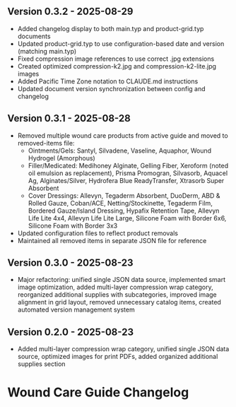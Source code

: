 ## Version 0.3.2 - 2025-08-29
- Added changelog display to both main.typ and product-grid.typ documents
- Updated product-grid.typ to use configuration-based date and version (matching main.typ)
- Fixed compression image references to use correct .jpg extensions
- Created optimized compression-k2.jpg and compression-k2-lite.jpg images
- Added Pacific Time Zone notation to CLAUDE.md instructions
- Updated document version synchronization between config and changelog

## Version 0.3.1 - 2025-08-28
- Removed multiple wound care products from active guide and moved to removed-items file:
  - Ointments/Gels: Santyl, Silvadene, Vaseline, Aquaphor, Wound Hydrogel (Amorphous)
  - Filler/Medicated: Medihoney Alginate, Gelling Fiber, Xeroform (noted oil emulsion as replacement), Prisma Promogran, Silvasorb, Aquacel Ag, Alginates/Silver, Hydrofera Blue ReadyTransfer, Xtrasorb Super Absorbent
  - Cover Dressings: Allevyn, Tegaderm Absorbent, DuoDerm, ABD & Rolled Gauze, Coban/ACE, Netting/Stockinette, Tegaderm Film, Bordered Gauze/Island Dressing, Hypafix Retention Tape, Allevyn Life Lite 4x4, Allevyn Life Lite Large, Silicone Foam with Border 6x6, Silicone Foam with Border 3x3
- Updated configuration files to reflect product removals
- Maintained all removed items in separate JSON file for reference

## Version 0.3.0 - 2025-08-23
- Major refactoring: unified single JSON data source, implemented smart image optimization, added multi-layer compression wrap category, reorganized additional supplies with subcategories, improved image alignment in grid layout, removed unnecessary catalog items, created automated version management system

## Version 0.2.0 - 2025-08-23
- Added multi-layer compression wrap category, unified single JSON data source, optimized images for print PDFs, added organized additional supplies section

# Wound Care Guide Changelog


